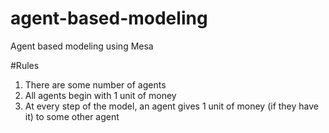 # agent-based-modeling

Agent based modeling using Mesa

#Rules
1. There are some number of agents
2. All agents begin with 1 unit of money
3. At every step of the model, an agent gives 1 unit of money (if they have it) to some other agent